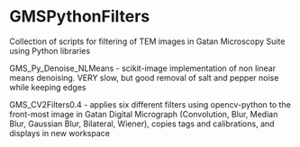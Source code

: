 # GMSPythonFilters
Collection of scripts for filtering of TEM images in Gatan Microscopy Suite using Python libraries

GMS_Py_Denoise_NLMeans - scikit-image implementation of non linear means denoising. VERY slow, but good removal of salt and pepper noise while keeping edges

GMS_CV2Filters0.4 - applies six different filters using opencv-python to the front-most image in Gatan Digital Micrograph (Convolution, Blur, Median Blur, Gaussian Blur, Bilateral, Wiener), copies tags and calibrations, and displays in new workspace
